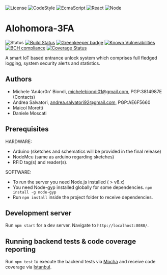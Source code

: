 ![License](https://img.shields.io/badge/license-MIT-blue.svg) ![CodeStyle](https://img.shields.io/badge/code%20style-standard-brightgreen.svg) ![EcmaScript](https://img.shields.io/badge/Javascript-ES2017-yellow.svg) ![React](https://img.shields.io/badge/React-16-blue.svg) ![Node](https://img.shields.io/badge/Node.js-8.x-brightgreen.svg)

# Alohomora-3FA

![Status](https://img.shields.io/badge/status-WIP-red.svg)   [![Build Status](https://travis-ci.org/TheBigBangTeam/Alohomora-3FA.svg?branch=master)](https://travis-ci.org/TheBigBangTeam/Alohomora-3FA)    [![Greenkeeper badge](https://badges.greenkeeper.io/TheBigBangTeam/Alohomora-3FA.svg)](https://greenkeeper.io/)       [![Known Vulnerabilities](https://snyk.io/test/github/thebigbangteam/alohomora-3fa/badge.svg)](https://snyk.io/test/github/thebigbangteam/alohomora-3fa) [![BCH compliance](https://bettercodehub.com/edge/badge/TheBigBangTeam/Alohomora-3FA?branch=master)](https://bettercodehub.com/) [![Coverage Status](https://coveralls.io/repos/github/TheBigBangTeam/Alohomora-3FA/badge.svg?branch=master)](https://coveralls.io/github/TheBigBangTeam/Alohomora-3FA?branch=master)

A smart IoT based entrance unlock system which comprises full fledged logging, system security alerts and statistics.

## Authors
  - Michele 'An4cr0n' Biondi, michelebiondi01@gmail.com, PGP:3814987E (Contacts)
  - Andrea Salvatori, andrea.salvatori92@gmail.com, PGP:AE6F5660
  - Maicol Moretti
  - Daniele Moscati

## Prerequisites
HARDWARE:
  - Arduino (sketches and schematics will be provided in the final release)
  - NodeMcu (same as arduino regarding sketches)
  - RFID tag(s) and reader(s).

SOFTWARE:
 - To run the server you need Node.js installed ( > v8.x)
 - You need Node-gyp installed globally for some dependencies.
`npm install -g node-gyp`
 - Run `npm install` inside the project folder to receive dependencies.

## Development server

Run `npm start` for a dev server. Navigate to `http://localhost:8080/`.

## Running backend tests & code coverage reporting

Run `npm test` to execute the backend tests via [Mocha](https://mochajs.org/) 
and receive code coverage via [Istanbul](https://istanbul.js.org/).

